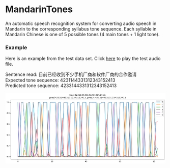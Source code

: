 # MandarinTones
An automatic speech recognition system for converting audio speech in Mandarin to the corresponding syllabus tone sequence. Each syllable in Mandarin Chinese is one of 5 possible tones (4 main tones + 1 light tone). 

### Example
Here is an example from the test data set. Click [here](/SSB11350366.wav) to play the test audio file.
<p>Sentence read: 目前已经收到不少手机厂商和软件厂商的合作邀请
<br>Expected tone sequence:  4231144331312343152413
<br>Predicted tone sequence: 4233144331312343152413

<p align="center">
  <img src="tone_probabilities.png?raw=true"/>
</p>
